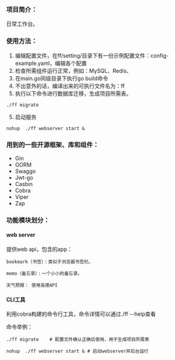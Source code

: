 ### 项目简介：

日常工作台。

### 使用方法：

1. 编辑配置文件，在ff/setting/目录下有一份示例配置文件：config-example.yaml，编辑各个配置
2. 检查所需组件运行正常，例如：MySQL、Redis、
3. 在main.go同级目录下执行go build命令
4. 不出意外的话，编译出来的可执行文件名为：ff
5. 执行以下命令进行数据库迁移，生成项目所需表。

```shell
./ff migrate
```

5. 启动服务

```shell
nohup  ./ff webserver start	&
```



### 用到的一些开源框架、库和组件：

- Gin
- GORM
- Swaggo
- Jwt-go
- Casbin
- Cobra
- Viper
- Zap



### 功能模块划分：

#### web server

提供web api，包含的app：

```
bookmark（书签）：类似于浏览器书签栏。

memo（备忘录）：一个小小的备忘录。

天气预报： 使用高德API
```



#### CLI工具

利用cobra构建的命令行工具，命令详情可以通过./ff --help查看

命令举例：

```shell
./ff migrate	# 配置文件确认正确后使用，用于生成项目所需表

nohup  ./ff webserver start	& # 启动webserver并后台运行
```
